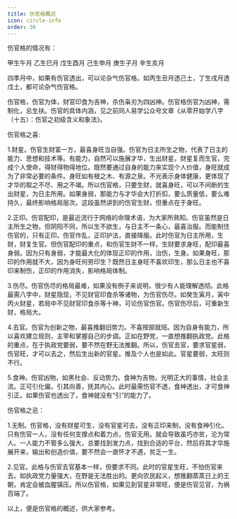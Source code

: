 ```yaml
---
title: 伤官格概述
icon: circle-info
order: 36
---
```


伤官格的情况有：

甲生午月 乙生巳月 戊生酉月 己生申月 庚生子月 辛生亥月

四季月中，如果有伤官透出，可以论杂气伤官格。如丙生丑月透己土，丁生戌月透戊土，都可论杂气伤官格。

伤官格，伤官为体，财官印食为吉神，杀伤枭刃为四凶神。伤官格伤官为凶神，需制化，忌生扶。伤官的具体内涵，见之前同人易学公众号文章《从零开始学八字（十五）：伤官之初级含义和象法》。

伤官格之喜:

1.财星。伤官生财富一方，最喜身旺当自强。伤官为日主所生之物，代表了日主的能力、思想和技术等。有能力，自然可以施展才华，生出财星，财星复而生官，完成个人使命，得财得物得地位。既然要通过自身的能力来实现个人价值，身旺就成为了非常必要的条件。身旺如有根之木、有源之泉。不光表示身体健康，更体现了才华的取之不尽、用之不竭。所以伤官格，只要生财，就喜身旺，可以不间断的生出财星，为日主所用。如果身弱，那能力与才华会大打折扣，要么质量低，要么难持久，最终影响格局层次。这段虽然讲到的伤官生财，但重点在于身旺。

2.正印。伤官配印，是最近流行于网络的命理术语，为大家所熟知。伤官虽然是日主所生之物，但阴阳不同，所以生不欲生，与日主不一条心，最喜治服。而能制住伤官的，只有正印。伤官作乱，正印护法，直接降服。此时伤官为日主所用，生财，财复生官。但伤官配印的重点，和伤官生财不一样。生财要求身旺，配印最喜身弱。因为只有身弱，才能最大化的体现正印的作用，治伤，生身。如果身旺，那印的作用就不大，因为身旺何劳印生？既然日主身旺不喜欢印生，那么日主也不喜印来制伤，正印的作用消失，影响格局体制。

3.伤尽。伤官伤尽的格局最难，如果没有例子来说明，很少有人能理解透彻。此格最需八字中，财星隐现，不见财官印食杀等诸物，为伤官伤尽。如癸生寅月，寅中丙火财星，若局中不见财官印食杀等十神，可论伤官伤官。伤官伤尽后，可重新生财，格局大。

4.去官。伤官为创新之物，最喜推翻旧势力。不喜按部就班。因为自身有能力，所以喜欢建立规则，主宰和掌握自己的步调。正如在野党，一直想推翻执政党。此格的重点，在于执政党要弱，要不然在野无法推翻。所以，伤官去官，要求官星弱，伤官旺，才可以去之，然后生出新的官星。推及个人也是如此。官星要弱，太旺则不行。

5.食神。伤官凶物，如黑社会、反动势力。食神为吉物，光明正大的事情，社会主流。正可引化偏，引其向善，抚其内心。此时最需伤官不透，食神透出，才可食神引正。如果伤官也透出了，食神就没有“引”的能力了。

伤官格之忌：

1.无制。伤官格，没有财星可生，没有官星可去，没有正印来制，没有食神引化。只有伤官一人，没有任何支撑点和着力点，伤官无用。就会导致虽巧亦贫，沦为常人。一人能力不管多么强大，总要找到发力点，找到合适的平台，然后将其才华施展开来，输出和创造价值，要不然会一直怀才不遇，贫乏一生。

2.见官。此格与伤官去官基本一样，但要求不同。此时的官星生旺，不怕伤官来去。如执政党力量强大，在野是无法胜出的。更向农民起义，想推翻蒸蒸日上的王朝，肯定会被血腥镇压。所以伤官格，如果见到官星非常旺，便是伤官见官，为祸百端了。

以上，便是伤官格的概述，供大家参考。

